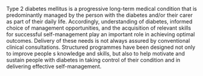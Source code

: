 Type 2 diabetes mellitus is a progressive long-term medical condition that is predominantly
managed by the person with the diabetes and/or their carer as part of their daily life. Accordingly,
understanding of diabetes, informed choice of management opportunities, and the acquisition of
relevant skills for successful self-management play an important role in achieving optimal
outcomes. Delivery of these needs is not always assured by conventional clinical consultations.
Structured programmes have been designed not only to improve people s knowledge and skills,
but also to help motivate and sustain people with diabetes in taking control of their condition and
in delivering effective self-management.
